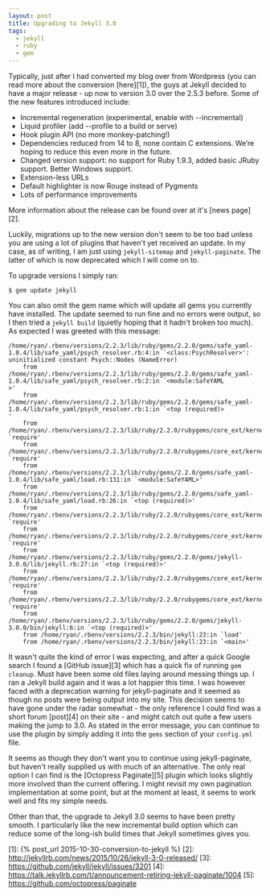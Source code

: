 ```yaml
---
layout: post
title: Upgrading to Jekyll 3.0
tags:
  - jekyll
  - ruby
  - gem
---
```


Typically, just after I had converted my blog over from Wordpress (you can read more about the conversion [here][1]), the guys at Jekyll decided to have a major release - up now to version 3.0 over the 2.5.3 before. Some of the new features introduced include:

- Incremental regeneration (experimental, enable with --incremental)
- Liquid profiler (add --profile to a build or serve)
- Hook plugin API (no more monkey-patching!)
- Dependencies reduced from 14 to 8, none contain C extensions. We’re hoping to reduce this even more in the future.
- Changed version support: no support for Ruby 1.9.3, added basic JRuby support. Better Windows support.
- Extension-less URLs
- Default highlighter is now Rouge instead of Pygments
- Lots of performance improvements

More information about the release can be found over at it's [news page][2].

Luckily, migrations up to the new version don't seem to be too bad unless you are using a lot of plugins that haven't yet received an update. In my case, as of writing, I am just using `jekyll-sitemap` and `jekyll-paginate`. The latter of which is now deprecated which I will come on to.

To upgrade versions I simply ran:

    $ gem update jekyll

You can also omit the gem name which will update all gems you currently have installed. The update seemed to run fine and no errors were output, so I then tried a `jekyll build` (quietly hoping that it hadn't broken too much). As expected I was greeted with this message:

    /home/ryan/.rbenv/versions/2.2.3/lib/ruby/gems/2.2.0/gems/safe_yaml-1.0.4/lib/safe_yaml/psych_resolver.rb:4:in `<class:PsychResolver>': uninitialized constant Psych::Nodes (NameError)
        from /home/ryan/.rbenv/versions/2.2.3/lib/ruby/gems/2.2.0/gems/safe_yaml-1.0.4/lib/safe_yaml/psych_resolver.rb:2:in `<module:SafeYAML          >'
        from /home/ryan/.rbenv/versions/2.2.3/lib/ruby/gems/2.2.0/gems/safe_yaml-1.0.4/lib/safe_yaml/psych_resolver.rb:1:in `<top (required)>          '
        from /home/ryan/.rbenv/versions/2.2.3/lib/ruby/2.2.0/rubygems/core_ext/kernel_require.rb:69:in `require'
        from /home/ryan/.rbenv/versions/2.2.3/lib/ruby/2.2.0/rubygems/core_ext/kernel_require.rb:69:in `require'
        from /home/ryan/.rbenv/versions/2.2.3/lib/ruby/gems/2.2.0/gems/safe_yaml-1.0.4/lib/safe_yaml/load.rb:131:in `<module:SafeYAML>'
        from /home/ryan/.rbenv/versions/2.2.3/lib/ruby/gems/2.2.0/gems/safe_yaml-1.0.4/lib/safe_yaml/load.rb:26:in `<top (required)>'
        from /home/ryan/.rbenv/versions/2.2.3/lib/ruby/2.2.0/rubygems/core_ext/kernel_require.rb:69:in `require'
        from /home/ryan/.rbenv/versions/2.2.3/lib/ruby/2.2.0/rubygems/core_ext/kernel_require.rb:69:in `require'
        from /home/ryan/.rbenv/versions/2.2.3/lib/ruby/gems/2.2.0/gems/jekyll-3.0.0/lib/jekyll.rb:27:in `<top (required)>'
        from /home/ryan/.rbenv/versions/2.2.3/lib/ruby/2.2.0/rubygems/core_ext/kernel_require.rb:69:in `require'
        from /home/ryan/.rbenv/versions/2.2.3/lib/ruby/2.2.0/rubygems/core_ext/kernel_require.rb:69:in `require'
        from /home/ryan/.rbenv/versions/2.2.3/lib/ruby/gems/2.2.0/gems/jekyll-3.0.0/bin/jekyll:6:in `<top (required)>'
        from /home/ryan/.rbenv/versions/2.2.3/bin/jekyll:23:in `load'
        from /home/ryan/.rbenv/versions/2.2.3/bin/jekyll:23:in `<main>'

It wasn't quite the kind of error I was expecting, and after a quick Google search I found a [GitHub issue][3] which has a quick fix of running `gem cleanup`. Must have been some old files laying around messing things up. I ran a Jekyll build again and it was a lot happier this time. I was however faced with a deprecation warning for jekyll-paginate and it seemed as though no posts were being output into my site. This decision seems to have gone under the radar somewhat - the only reference I could find was a short forum [post][4] on their site - and might catch out quite a few users making the jump to 3.0. As stated in the error message, you can continue to use the plugin by simply adding it into the `gems` section of your `config.yml` file.

It seems as though they don't want you to continue using jekyll-paginate, but haven't really supplied us with much of an alternative. The only real option I can find is the [Octopress Paginate][5] plugin which looks slightly more involved than the current offering. I might revisit my own pagination implementation at some point, but at the moment at least, it seems to work well and fits my simple needs.

Other than that, the upgrade to Jekyll 3.0 seems to have been pretty smooth. I particularly like the new incremental build option which can reduce some of the long-ish build times that Jekyll sometimes gives you.

[1]: {% post_url 2015-10-30-conversion-to-jekyll %}
[2]: http://jekyllrb.com/news/2015/10/26/jekyll-3-0-released/
[3]: https://github.com/jekyll/jekyll/issues/3201
[4]: https://talk.jekyllrb.com/t/announcement-retiring-jekyll-paginate/1004
[5]: https://github.com/octopress/paginate


